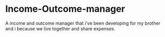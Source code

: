 # Income-Outcome-manager
A income and outcome manager that i've been developing for my brother and i because we live together and share expenses.
